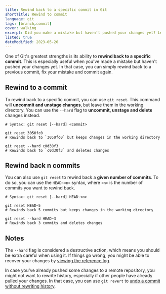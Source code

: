 ```yaml
---
title: Rewind back to a specific commit in Git
shortTitle: Rewind to commit
language: git
tags: [branch,commit]
cover: walking
excerpt: Did you make a mistake but haven't pushed your changes yet? Learn how to rewind back to a specific commit in Git.
listed: true
dateModified: 2023-05-26
---
```


One of Git's greatest strengths is its ability to **rewind back to a specific commit**. This is especially useful when you've made a mistake but haven't pushed your changes yet. In that case, you can simply rewind back to a previous commit, fix your mistake and commit again.

## Rewind to a commit

To rewind back to a specific commit, you can use `git reset`. This command will **uncommit and unstage changes**, but leave them in the working directory. You can use the `--hard` flag to **uncommit, unstage and delete** changes instead.

```shell
# Syntax: git reset [--hard] <commit>

git reset 3050fc0
# Rewinds back to `3050fc0` but keeps changes in the working directory

git reset --hard c0d30f3
# Rewinds back to `c0d30f3` and deletes changes
```

## Rewind back n commits

You can also use `git reset` to rewind back a **given number of commits**. To do so, you can use the `HEAD~<n>` syntax, where `<n>` is the number of commits you want to rewind back.

```shell
# Syntax: git reset [--hard] HEAD~<n>

git reset HEAD~5
# Rewinds back 5 commits but keeps changes in the working directory

git reset --hard HEAD~3
# Rewinds back 3 commits and deletes changes
```

## Notes

The `--hard` flag is considered a destructive action, which means you should be extra careful when using it. If things go wrong, you might be able to recover your changes by [viewing the reference log](/git/s/view-undo-history).

In case you've already pushed some changes to a remote repository, you might not want to rewrite history, especially if other people have already pulled your changes. In that case, you can use `git revert` to [undo a commit without rewriting history](/git/s/undo-commit-without-rewriting-history).
